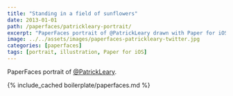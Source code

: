 ```yaml
---
title: "Standing in a field of sunflowers"
date: 2013-01-01
path: /paperfaces/patrickleary-portrait/
excerpt: "PaperFaces portrait of @PatrickLeary drawn with Paper for iOS on an iPad."
image: ../../assets/images/paperfaces-patrickleary-twitter.jpg
categories: [paperfaces]
tags: [portrait, illustration, Paper for iOS]
---
```


PaperFaces portrait of [@PatrickLeary](https://twitter.com/PatrickLeary).

{% include_cached boilerplate/paperfaces.md %}
